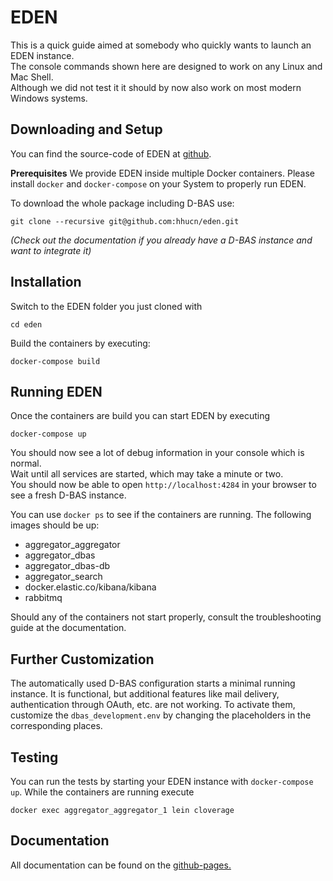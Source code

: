 # EDEN

This is a quick guide aimed at somebody who quickly wants to launch an EDEN instance.  
The console commands shown here are designed to work on any Linux and Mac Shell.  
Although we did not test it it should by now also work on most modern Windows systems.  

## Downloading and Setup

You can find the source-code of EDEN at [github](https://github.com/hhucn/eden/tree/master).


**Prerequisites**
We provide EDEN inside multiple Docker containers. Please install `docker` and `docker-compose` 
on your System to properly run EDEN.


To download the whole package including D-BAS use: 
```
git clone --recursive git@github.com:hhucn/eden.git
```
*(Check out the documentation if you already have a D-BAS instance and want to integrate it)*


## Installation
Switch to the EDEN folder you just cloned with
```
cd eden
```

Build the containers by executing:
```
docker-compose build
```

## Running EDEN
Once the containers are build you can start EDEN by executing
```
docker-compose up
```

You should now see a lot of debug information in your console which is normal.  
Wait until all services are started, which may take a minute or two.  
You should now be able to open `http://localhost:4284` in your browser to see a fresh D-BAS instance.

You can use `docker ps` to see if the containers are running. The following images should be up:


* aggregator_aggregator
* aggregator_dbas
* aggregator_dbas-db
* aggregator_search
* docker.elastic.co/kibana/kibana
* rabbitmq


Should any of the containers not start properly, consult the troubleshooting guide at the documentation.

## Further Customization
The automatically used D-BAS configuration starts a minimal running instance. It is functional, but additional features like mail delivery, authentication through OAuth, etc. are not working. 
To activate them, customize the `dbas_development.env` by changing the placeholders in the corresponding places.


## Testing
You can run the tests by starting your EDEN instance with `docker-compose up`. While the containers are running execute 
```
docker exec aggregator_aggregator_1 lein cloverage
```

## Documentation
All documentation can be found on the [github-pages.](https://hhucn.github.io/eden-docs/)
